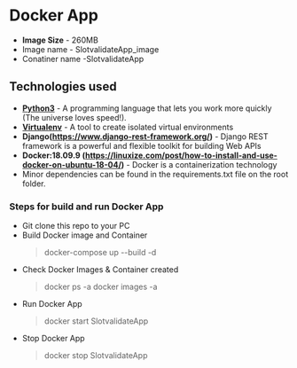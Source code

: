 # Docker App
* **Image Size** - 260MB
* Image name - SlotvalidateApp_image
* Conatiner name -SlotvalidateApp


## Technologies used
* **[Python3](https://www.python.org/downloads/)** - A programming language that lets you work more quickly (The universe loves speed!).
* **[Virtualenv](https://virtualenv.pypa.io/en/stable/)** - A tool to create isolated virtual environments
* **Django(https://www.django-rest-framework.org/)** - Django REST framework is a powerful and flexible toolkit for building Web APIs
* **Docker:18.09.9 (https://linuxize.com/post/how-to-install-and-use-docker-on-ubuntu-18-04/)** - Docker is a containerization technology
* Minor dependencies can be found in the requirements.txt file on the root folder.


### Steps for build and run Docker App
* Git clone this repo to your PC
* Build Docker image and Container
    > docker-compose up --build -d
* Check Docker Images & Container created
    > docker ps -a
    > docker images -a
* Run Docker App
    > docker start SlotvalidateApp
* Stop Docker App
    > docker stop SlotvalidateApp







